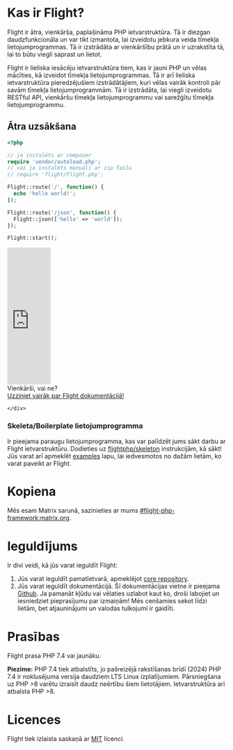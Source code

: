 # Kas ir Flight?

Flight ir ātra, vienkārša, paplašināma PHP ietvarstruktūra. Tā ir diezgan daudzfunkcionāla un var tikt izmantota, lai izveidotu jebkura veida tīmekļa lietojumprogrammas. Tā ir izstrādāta ar vienkāršību prātā un ir uzrakstīta tā, lai to būtu viegli saprast un lietot.

Flight ir lieliska iesācēju ietvarstruktūra tiem, kas ir jauni PHP un vēlas mācīties, kā izveidot tīmekļa lietojumprogrammas. Tā ir arī lieliska ietvarstruktūra pieredzējušiem izstrādātājiem, kuri vēlas vairāk kontroli pār savām tīmekļa lietojumprogrammām. Tā ir izstrādāta, lai viegli izveidotu RESTful API, vienkāršu tīmekļa lietojumprogrammu vai sarežģītu tīmekļa lietojumprogrammu.

## Ātra uzsākšana

```php
<?php

// ja instalēts ar composer
require 'vendor/autoload.php';
// vai ja instalēts manuāli ar zip failu
// require 'flight/Flight.php';

Flight::route('/', function() {
  echo 'hello world!';
});

Flight::route('/json', function() {
  Flight::json(['hello' => 'world']);
});

Flight::start();
```

<div class="flight-block-video">
  <div class="row">
    <div class="col-12 col-md-6 position-relative video-wrapper">
      <iframe class="video-bg" width="100vw" height="315" src="https://www.youtube.com/embed/VCztp1QLC2c?si=W3fSWEKmoCIlC7Z5" title="YouTube video player" frameborder="0" allow="accelerometer; autoplay; clipboard-write; encrypted-media; gyroscope; picture-in-picture; web-share" allowfullscreen></iframe>
    </div>
    <div class="col-12 col-md-6 text-center mt-5 pt-5">
      <span class="fligth-title-video">Vienkārši, vai ne?</span>
      <br>
      <a href="https://docs.flightphp.com/learn">Uzziniet vairāk par Flight dokumentācijā!</a>

    </div>
  </div>
</div>

### Skeleta/Boilerplate lietojumprogramma

Ir pieejama paraugu lietojumprogramma, kas var palīdzēt jums sākt darbu ar Flight ietvarstruktūru. Dodieties uz [flightphp/skeleton](https://github.com/flightphp/skeleton) instrukcijām, kā sākt! Jūs varat arī apmeklēt [examples](examples) lapu, lai iedvesmotos no dažām lietām, ko varat paveikt ar Flight.

# Kopiena

Mēs esam Matrix sarunā, sazinieties ar mums [#flight-php-framework:matrix.org](https://matrix.to/#/#flight-php-framework:matrix.org).

# Ieguldījums

Ir divi veidi, kā jūs varat ieguldīt Flight: 

1. Jūs varat ieguldīt pamatīetvarā, apmeklējot [core repository](https://github.com/flightphp/core). 
1. Jūs varat ieguldīt dokumentācijā. Šī dokumentācijas vietne ir pieejama [Github](https://github.com/flightphp/docs). Ja pamanāt kļūdu vai vēlaties uzlabot kaut ko, droši labojiet un iesniedziet pieprasījumu par izmaiņām! Mēs cenšamies sekot līdzi lietām, bet atjauninājumi un valodas tulkojumi ir gaidīti.

# Prasības

Flight prasa PHP 7.4 vai jaunāku.

**Piezīme:** PHP 7.4 tiek atbalstīts, jo pašreizējā rakstīšanas brīdī (2024) PHP 7.4 ir noklusējuma versija daudziem LTS Linux izplatījumiem. Pārsniegšana uz PHP >8 varētu izraisīt daudz neērtību šiem lietotājiem. Ietvarstruktūra arī atbalsta PHP >8.

# Licences

Flight tiek izlaista saskaņā ar [MIT](https://github.com/flightphp/core/blob/master/LICENSE) licenci.